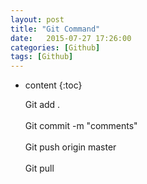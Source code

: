 ```yaml
---
layout: post
title: "Git Command"
date:   2015-07-27 17:26:00 
categories: [Github]
tags: [Github]
---
```


* content
{:toc}

  Git add .<br />   
  Git commit -m "comments"<br />   
  Git push origin master<br />   
  Git pull<br />